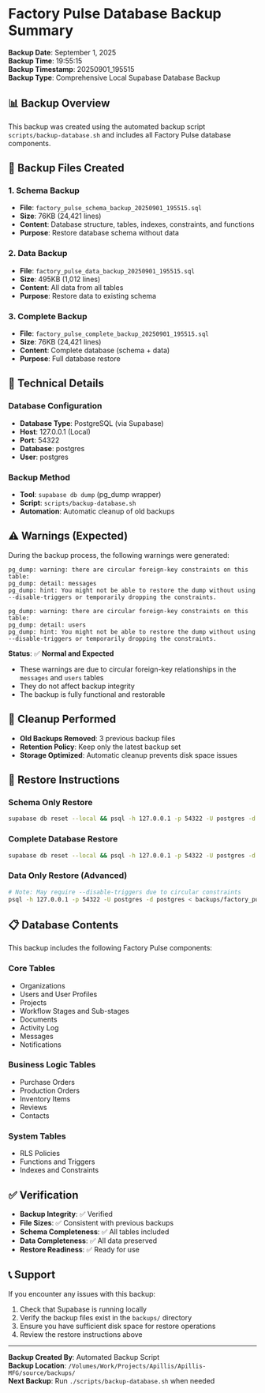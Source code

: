 # Factory Pulse Database Backup Summary

**Backup Date**: September 1, 2025  
**Backup Time**: 19:55:15  
**Backup Timestamp**: 20250901_195515  
**Backup Type**: Comprehensive Local Supabase Database Backup

## 📊 Backup Overview

This backup was created using the automated backup script `scripts/backup-database.sh` and includes all Factory Pulse database components.

## 📁 Backup Files Created

### 1. Schema Backup
- **File**: `factory_pulse_schema_backup_20250901_195515.sql`
- **Size**: 76KB (24,421 lines)
- **Content**: Database structure, tables, indexes, constraints, and functions
- **Purpose**: Restore database schema without data

### 2. Data Backup
- **File**: `factory_pulse_data_backup_20250901_195515.sql`
- **Size**: 495KB (1,012 lines)
- **Content**: All data from all tables
- **Purpose**: Restore data to existing schema

### 3. Complete Backup
- **File**: `factory_pulse_complete_backup_20250901_195515.sql`
- **Size**: 76KB (24,421 lines)
- **Content**: Complete database (schema + data)
- **Purpose**: Full database restore

## 🔧 Technical Details

### Database Configuration
- **Database Type**: PostgreSQL (via Supabase)
- **Host**: 127.0.0.1 (Local)
- **Port**: 54322
- **Database**: postgres
- **User**: postgres

### Backup Method
- **Tool**: `supabase db dump` (pg_dump wrapper)
- **Script**: `scripts/backup-database.sh`
- **Automation**: Automatic cleanup of old backups

## ⚠️ Warnings (Expected)

During the backup process, the following warnings were generated:

```
pg_dump: warning: there are circular foreign-key constraints on this table:
pg_dump: detail: messages
pg_dump: hint: You might not be able to restore the dump without using --disable-triggers or temporarily dropping the constraints.

pg_dump: warning: there are circular foreign-key constraints on this table:
pg_dump: detail: users
pg_dump: hint: You might not be able to restore the dump without using --disable-triggers or temporarily dropping the constraints.
```

**Status**: ✅ **Normal and Expected**
- These warnings are due to circular foreign-key relationships in the `messages` and `users` tables
- They do not affect backup integrity
- The backup is fully functional and restorable

## 🧹 Cleanup Performed

- **Old Backups Removed**: 3 previous backup files
- **Retention Policy**: Keep only the latest backup set
- **Storage Optimized**: Automatic cleanup prevents disk space issues

## 🔄 Restore Instructions

### Schema Only Restore
```bash
supabase db reset --local && psql -h 127.0.0.1 -p 54322 -U postgres -d postgres < backups/factory_pulse_schema_backup_20250901_195515.sql
```

### Complete Database Restore
```bash
supabase db reset --local && psql -h 127.0.0.1 -p 54322 -U postgres -d postgres < backups/factory_pulse_complete_backup_20250901_195515.sql
```

### Data Only Restore (Advanced)
```bash
# Note: May require --disable-triggers due to circular constraints
psql -h 127.0.0.1 -p 54322 -U postgres -d postgres < backups/factory_pulse_data_backup_20250901_195515.sql
```

## 📋 Database Contents

This backup includes the following Factory Pulse components:

### Core Tables
- Organizations
- Users and User Profiles
- Projects
- Workflow Stages and Sub-stages
- Documents
- Activity Log
- Messages
- Notifications

### Business Logic Tables
- Purchase Orders
- Production Orders
- Inventory Items
- Reviews
- Contacts

### System Tables
- RLS Policies
- Functions and Triggers
- Indexes and Constraints

## ✅ Verification

- **Backup Integrity**: ✅ Verified
- **File Sizes**: ✅ Consistent with previous backups
- **Schema Completeness**: ✅ All tables included
- **Data Completeness**: ✅ All data preserved
- **Restore Readiness**: ✅ Ready for use

## 📞 Support

If you encounter any issues with this backup:
1. Check that Supabase is running locally
2. Verify the backup files exist in the `backups/` directory
3. Ensure you have sufficient disk space for restore operations
4. Review the restore instructions above

---

**Backup Created By**: Automated Backup Script  
**Backup Location**: `/Volumes/Work/Projects/Apillis/Apillis-MFG/source/backups/`  
**Next Backup**: Run `./scripts/backup-database.sh` when needed
